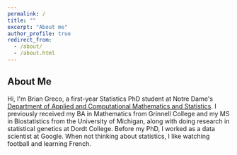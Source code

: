 ```yaml
---
permalink: /
title: ""
excerpt: "About me"
author_profile: true
redirect_from: 
  - /about/
  - /about.html
---
```

About Me
------

Hi, I'm Brian Greco, a first-year Statistics PhD student at Notre Dame's <a href ="https://acms.nd.edu">Department of Applied and Computational Mathematics and Statistics</a>.  I previously received my BA in Mathematics from Grinnell College and my MS in Biostatistics from the University of Michigan, along with doing research in statistical genetics at Dordt College.  Before my PhD, I worked as a data scientist at Google.  When not thinking about statistics, I like watching football and learning French.
